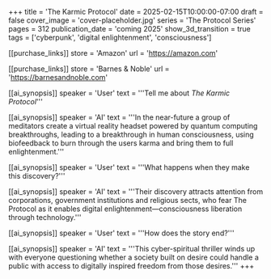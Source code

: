 +++
title = 'The Karmic Protocol'
date = 2025-02-15T10:00:00-07:00
draft = false
cover_image = 'cover-placeholder.jpg'
series = 'The Protocol Series'
pages = 312
publication_date = 'coming 2025'
show_3d_transition = true
tags = ['cyberpunk', 'digital enlightenment', 'consciousness']

[[purchase_links]]
store = 'Amazon'
url = 'https://amazon.com'

[[purchase_links]]
store = 'Barnes & Noble'
url = 'https://barnesandnoble.com'

[[ai_synopsis]]
speaker = 'User'
text = '''Tell me about *The Karmic Protocol*'''

[[ai_synopsis]]
speaker = 'AI'
text = '''In the near-future a group of meditators create a virtual reality headset powered by quantum computing breakthroughs, leading to a breakthrough in human consciousness, using biofeedback to burn through the users karma and bring them to full enlightenment.'''

[[ai_synopsis]]
speaker = 'User'
text = '''What happens when they make this discovery?'''

[[ai_synopsis]]
speaker = 'AI'
text = '''Their discovery attracts attention from corporations, government institutions and religious sects, who fear The Protocol as it enables digital enlightenment—consciousness liberation through technology.'''

[[ai_synopsis]]
speaker = 'User'
text = '''How does the story end?'''

[[ai_synopsis]]
speaker = 'AI'
text = '''This cyber-spiritual thriller winds up with everyone questioning whether a society built on desire could handle a public with access to digitally inspired freedom from those desires.'''
+++

